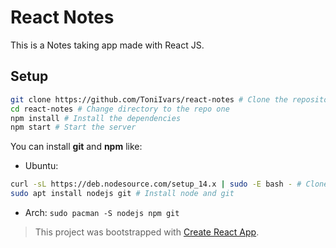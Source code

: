 # React Notes
This is a Notes taking app made with React JS.

## Setup
```bash
git clone https://github.com/ToniIvars/react-notes # Clone the repository
cd react-notes # Change directory to the repo one
npm install # Install the dependencies
npm start # Start the server
```

You can install **git** and **npm** like:
- Ubuntu:
```bash
curl -sL https://deb.nodesource.com/setup_14.x | sudo -E bash - # Clone the NodeJS apt repository
sudo apt install nodejs git # Install node and git
```
- Arch: `sudo pacman -S nodejs npm git`

> This project was bootstrapped with [Create React App](https://github.com/facebook/create-react-app).
